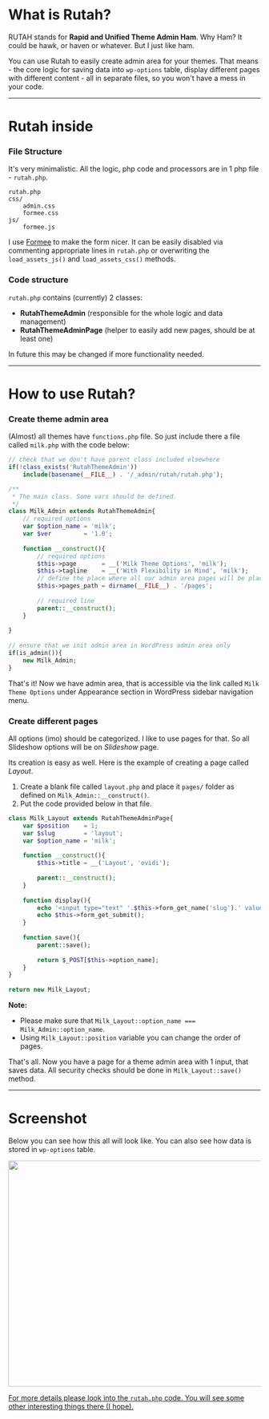# What is Rutah?

RUTAH stands for **Rapid and Unified Theme Admin Ham**. Why Ham? It could be hawk, or haven or whatever. But I just like ham.

You can use Rutah to easily create admin area for your themes. That means - the core logic for saving data into `wp-options` table, display different pages with different content - all in separate files, so you won't have a mess in your code.

----------

# Rutah inside

### File Structure

It's very minimalistic. All the logic, php code and processors are in 1 php file - `rutah.php`.

    rutah.php
    css/
        admin.css
        formee.css
    js/
        formee.js

I use [Formee](http://www.formee.org/ "Framework to help you develop and customize web based forms") to make the form nicer. It can be easily disabled via commenting appropriate lines in `rutah.php` or overwriting the `load_assets_js()` and `load_assets_css()` methods.

### Code structure

`rutah.php` contains (currently) 2 classes:

* **RutahThemeAdmin** (responsible for the whole logic and data management)
* **RutahThemeAdminPage** (helper to easily add new pages, should be at least one)

In future this may be changed if more functionality needed.

----------

# How to use Rutah?

### Create theme admin area

(Almost) all  themes have `functions.php` file. So just include there a file called `milk.php` with the code below:

```php
// check that we don't have parent class included elsewhere
if(!class_exists('RutahThemeAdmin'))
    include(basename(__FILE__) . '/_admin/rutah/rutah.php');

/**
 * The main class. Some vars should be defined.
 */
class Milk_Admin extends RutahThemeAdmin{
    // required options
    var $option_name = 'milk';
    var $ver         = '1.0';
    
    function __construct(){
        // required options
        $this->page       = __('Milk Theme Options', 'milk');
        $this->tagline    = __('With Flexibility in Mind', 'milk');
        // define the place where all our admin area pages will be placed
        $this->pages_path = dirname(__FILE__) . '/pages';
        
        // required line
        parent::__construct();
    }
    
}
    
// ensure that we init admin area in WordPress admin area only
if(is_admin()){
    new Milk_Admin;
}
```

That's it! Now we have admin area, that is accessible via the link called `Milk Theme Options` under Appearance section in WordPress sidebar navigation menu.

### Create different pages

All options (imo) should be categorized. I like to use pages for that. So all Slideshow options will be on *Slideshow* page.

Its creation is easy as well. Here is the example of creating a page called *Layout*.

1. Create a blank file called `layout.php` and place it `pages/` folder as defined on  `Milk_Admin::__construct()`.
2. Put the code provided below in that file.

```php
class Milk_Layout extends RutahThemeAdminPage{
    var $position    = 1;
    var $slug        = 'layout';
    var $option_name = 'milk';
        
    function __construct(){
        $this->title = __('Layout', 'ovidi');
        
        parent::__construct();
    }
        
    function display(){
        echo '<input type="text" '.$this->form_get_name('slug').' value="'.$this->form_get_value('slug').'" />';
        echo $this->form_get_submit();
    }
        
    function save(){
        parent::save();
    
        return $_POST[$this->option_name];
    }
}
    
return new Milk_Layout;
``` 

**Note:** 
* Please make sure that `Milk_Layout::option_name === Milk_Admin::option_name`.
* Using `Milk_Layout::position` variable you can change the order of pages.

That's all. Now you have a page for a theme admin area with 1 input, that saves data.
All security checks should be done in `Milk_Layout::save()` method.

-------------

# Screenshot

Below you can see how this all will look like. You can also see how data is stored in `wp-options` table.

<a href="http://content.screencast.com/users/slaFFik/folders/Jing/media/af366039-e25a-45cd-bb0f-aad832bb5eb8/2013-01-10_1735.png"><img class="embeddedObject" src="http://content.screencast.com/users/slaFFik/folders/Jing/media/af366039-e25a-45cd-bb0f-aad832bb5eb8/2013-01-10_1735.png" width="655" height="451" border="0" />

For more details please look into the `rutah.php` code. You will see some other interesting things there (I hope).
